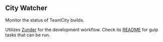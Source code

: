 ## City Watcher

Monitor the status of TeamCity builds.

Utilizes [Zunder](https://github.com/chrisbreiding/zunder) for the development workflow. Check its [README](https://github.com/chrisbreiding/zunder) for gulp tasks that can be run.
